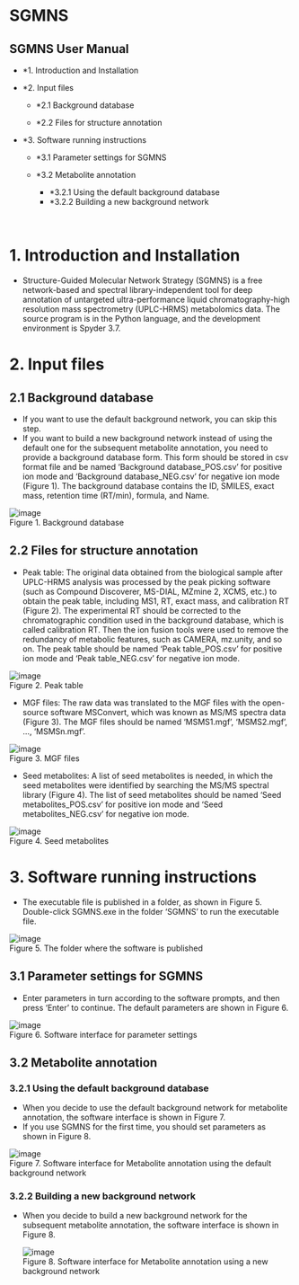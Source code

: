 SGMNS
==
SGMNS User Manual
--
* *1. Introduction and Installation<br>

* *2. Input files<br>

	* *2.1 Background database<br>

	* *2.2 Files for structure annotation<br>

* *3. Software running instructions<br>

	* *3.1 Parameter settings for SGMNS<br>

	* *3.2 Metabolite annotation<br>
		* *3.2.1 Using the default background database
		* *3.2.2 Building a new background network


 
# 1. Introduction and Installation

* Structure-Guided Molecular Network Strategy (SGMNS) is a free network-based and spectral library-independent tool for deep annotation of untargeted ultra-performance liquid chromatography-high resolution mass spectrometry (UPLC-HRMS) metabolomics data. The source program is in the Python language, and the development environment is Spyder 3.7.

# 2. Input files

## 2.1 Background database
* If you want to use the default background network, you can skip this step.<br>
* If you want to build a new background network instead of using the default one for the subsequent metabolite annotation, you need to provide a background database form. This form should be stored in csv format file and be named ‘Background database_POS.csv’ for positive ion mode and ‘Background database_NEG.csv’ for negative ion mode (Figure 1). The background database contains the ID, SMILES, exact mass, retention time (RT/min), formula, and Name. 

 ![image](https://user-images.githubusercontent.com/49905529/165009662-69977fed-3277-405f-bca5-c048ed669343.png)<br>
Figure 1. Background database

## 2.2 Files for structure annotation
* Peak table: The original data obtained from the biological sample after UPLC-HRMS analysis was processed by the peak picking software (such as Compound Discoverer, MS-DIAL, MZmine 2, XCMS, etc.) to obtain the peak table, including MS1, RT, exact mass, and calibration RT (Figure 2). The experimental RT should be corrected to the chromatographic condition used in the background database, which is called calibration RT. Then the ion fusion tools were used to remove the redundancy of metabolic features, such as CAMERA, mz.unity, and so on. The peak table should be named ‘Peak table_POS.csv’ for positive ion mode and ‘Peak table_NEG.csv’ for negative ion mode.

 ![image](https://user-images.githubusercontent.com/49905529/165009685-967df104-2e96-46ea-a639-2e43b5e96d6e.png)<br>
Figure 2. Peak table

* MGF files: The raw data was translated to the MGF files with the open-source software MSConvert, which was known as MS/MS spectra data (Figure 3). The MGF files should be named ‘MSMS1.mgf’, ‘MSMS2.mgf’, …, ‘MSMSn.mgf’.

 ![image](https://user-images.githubusercontent.com/49905529/165009723-b8cd79d4-ecd3-49e9-adca-6fa4b4f9b909.png)<br>
Figure 3. MGF files

* Seed metabolites: A list of seed metabolites is needed, in which the seed metabolites were identified by searching the MS/MS spectral library (Figure 4). The list of seed metabolites should be named ‘Seed metabolites_POS.csv’ for positive ion mode and ‘Seed metabolites_NEG.csv’ for negative ion mode.

 ![image](https://user-images.githubusercontent.com/49905529/165009744-b3a8f903-2ee0-4473-a968-92bb4834249e.png)<br>
Figure 4. Seed metabolites

# 3. Software running instructions
* The executable file is published in a folder, as shown in Figure 5. Double-click SGMNS.exe in the folder ‘SGMNS’ to run the executable file.

 ![image](https://user-images.githubusercontent.com/49905529/165009757-6060d4af-14cf-4597-9e53-6e8b8fc58500.png)<br>
Figure 5. The folder where the software is published

## 3.1 Parameter settings for SGMNS
* Enter parameters in turn according to the software prompts, and then press ‘Enter’ to continue. The default parameters are shown in Figure 6.

 ![image](https://user-images.githubusercontent.com/49905529/165009772-fde6511b-4ec7-4b4a-8248-6ef762ff716c.png)<br>
Figure 6. Software interface for parameter settings

## 3.2 Metabolite annotation
### 3.2.1 Using the default background database
* When you decide to use the default background network for metabolite annotation, the software interface is shown in Figure 7.
* If you use SGMNS for the first time, you should set parameters as shown in Figure 8.

 ![image](https://user-images.githubusercontent.com/49905529/165009783-7992d029-3086-4532-9096-6b6a8e2e81e8.png)<br>
Figure 7. Software interface for Metabolite annotation using the default background network

### 3.2.2 Building a new background network
* When you decide to build a new background network for the subsequent metabolite annotation, the software interface is shown in Figure 8.

  ![image](https://user-images.githubusercontent.com/49905529/165009789-dff81596-c6fe-4cd8-a162-8a5d960330d1.png)<br>
Figure 8. Software interface for Metabolite annotation using a new background network

